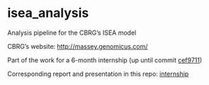 # isea_analysis
Analysis pipeline for the CBRG’s ISEA model

CBRG’s website: http://massey.genomicus.com/

Part of the work for a 6-month internship (up until commit [cef9711](https://github.com/aurel-l/isea_analysis/commit/cef9711eb494f5046f82bde32f6c9880c5f2cd6c))

Corresponding report and presentation in this repo: [internship](https://github.com/aurel-l/internship)

